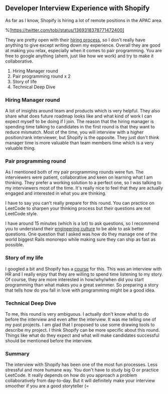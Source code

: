 ## Developer Interview Experience with Shopify

As far as I know, Shopify is hiring a lot of remote positions in the APAC area.

%[https://twitter.com/tobi/status/1369318378771472400]

They are pretty open with their [hiring process](https://www.shopify.my/partners/blog/finding-technical-talent-candidate-experience-2017), so I don't really have anything to give except writing down my experience. Overall they are good at making you relax, especially when it comes to pair programming. You are free to google anything (ahem, just like how we work) and try to make it collaborative.

1. Hiring Manager round
2. Pair programming round x 2
3. Story of life
4. Technical Deep Dive

### Hiring Manager round

A lot of insights around team and products which is very helpful. They also share what does future roadmap looks like and what kind of work I can expect myself to be doing if I join. The reason that the hiring manager is spending time talking to candidates in the first round is that they want to reduce mismatch. Most of the time, you will interview with a higher position/rank interviewer, but Shopify is the opposite. They just don't think manager time is more valuable than team members time which is a very valuable thing.

### Pair programming round

As I mentioned both of my pair programming rounds were fun. The interviewers were patient, collaborative and keen on learning what I am thinking. They prefer a working solution to a perfect one, so I was talking to my interviewers most of the time. It's really nice to feel that they are actually engaged and interested in what you are thinking.

I have to say you can't really prepare for this round. You can practice on LeetCode to sharpen your thinking process but their questions are not LeetCode style.

I have around 15 minutes (which is a lot) to ask questions, so I recommend you to understand their [engineering culture](https://shopify.engineering/topics/culture) to be able to ask better questions. One question that I asked was how do they manage one of the world biggest Rails monorepo while making sure they can ship as fast as possible.

###  Story of my life

I googled a bit and Shopify has a [course](https://www.shopify.my/learn/course/hiring-top-talent-and-keeping-them-happy/the-life-story-the-secret-to-understanding-top-talents-life-experience) for this. This was an interview with HR and I really enjoy that they are willing to spend time listening to my story. Of course, they are more interested in how/why/when did you start programming than what makes you a great swimmer. So preparing a story that tells how do you fall in love with programming might be a good idea.

### Technical Deep Dive

To me, this round is very ambiguous. I actually don't know what to do before the interview and even after the interview. It was me telling one of my past projects. I am glad that I proposed to use some drawing tools to describe my project. I think Shopify can be more specific about this round. Things like what do they expect and what will make candidates successful should be mentioned before the interview.

### Summary

The interview with Shopify has been one of the most fun processes. Less stressful and more humane way. You don't have to study big O or practice LeetCode. It really depends on how do you approach a problem collaboratively from day-to-day. But it will definitely make your interview smoother if you are a good storyteller (=